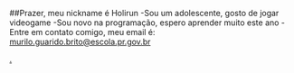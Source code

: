 
##Prazer, meu nickname é Holirun
-Sou um adolescente, gosto de jogar videogame
-Sou novo na programação, espero aprender muito este ano
-Entre em contato comigo, meu email é: murilo.guarido.brito@escola.pr.gov.br

[.](https://tenor.com/pt-BR/view/trollszn123-ronaldo-gif-18268194)
